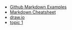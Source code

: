 * [Github Markdown Examples](https://github.com/adam-p/markdown-here/wiki/Markdown-Here-Cheatsheet)
* [Markdown Cheatsheet](https://github.com/adam-p/markdown-here/wiki/Markdown-Here-Cheatsheet)
* [draw.io](drawio.md)
* [topic 1](topic1/README.md)
